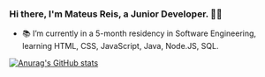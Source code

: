 ### Hi there, I'm Mateus Reis, a Junior Developer. 👋😎

- 📚 I’m currently in a 5-month residency in Software Engineering, learning HTML, CSS, JavaScript, Java, Node.JS, SQL.

[![Anurag's GitHub stats](https://github-readme-stats.vercel.app/api?username=mattpsvreis&show_icons=true&theme=midnight-purple)](https://github.com/mattpsvreis)
